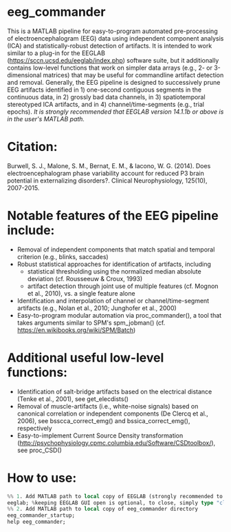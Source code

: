 # eeg_commander
This is a MATLAB pipeline for easy-to-program automated pre-processing of electroencephalogram (EEG) data using independent component analysis (ICA) and statistically-robust detection of artifacts. It is intended to work similar to a plug-in for the EEGLAB (https://sccn.ucsd.edu/eeglab/index.php) software suite, but it additionally contains low-level functions that work on simpler data arrays (e.g., 2- or 3-dimensional matrices) that may be useful for commandline artifact detection and removal. Generally, the EEG pipeline is designed to successively prune EEG artifacts identified in 1) one-second contiguous segments in the continuous data, in 2) grossly bad data channels, in 3) spatiotemporal stereotyped ICA artifacts, and in 4) channel/time-segments (e.g., trial epochs). _It is strongly recommended that EEGLAB *version 14.1.1b*  or above is in the user's MATLAB path._

# Citation:
Burwell, S. J., Malone, S. M., Bernat, E. M., & Iacono, W. G. (2014). Does electroencephalogram phase variability account for reduced P3 brain potential in externalizing disorders?. Clinical Neurophysiology, 125(10), 2007-2015.

# Notable features of the EEG pipeline include:
* Removal of independent components that match spatial and temporal criterion (e.g., blinks, saccades)
* Robust statistical approaches for identification of artifacts, including
    * statistical thresholding using the normalized median absolute deviation (cf. Rousseeuw & Croux, 1993)
    * artifact detection through joint use of multiple features (cf. Mognon et al., 2010), vs. a single feature alone
* Identification and interpolation of channel or channel/time-segment artifacts (e.g., Nolan et al., 2010; Junghofer et al., 2000)
* Easy-to-program modular automation via proc_commander(), a tool that takes arguments similar to SPM's spm_jobman() (cf. https://en.wikibooks.org/wiki/SPM/Batch)

# Additional useful low-level functions:
* Identification of salt-bridge artifacts based on the electrical distance (Tenke et al., 2001), see get_elecdists()
* Removal of muscle-artifacts (i.e., white-noise signals) based on canonical correlation or independent components (De Clercq et al., 2006), see bsscca_correct_emg() and bssica_correct_emg(), respectively
* Easy-to-implement Current Source Density transformation (http://psychophysiology.cpmc.columbia.edu/Software/CSDtoolbox/), see proc_CSD()

# How to use:
```julia
%% 1. Add MATLAB path to local copy of EEGLAB (strongly recommended to use version 14.1.1b or above, issues with pop_resample) 
eeglab; %keeping EEGLAB GUI open is optional, to close, simply type "close;"
%% 2. Add MATLAB path to local copy of eeg_commander directory
eeg_commander_startup;
help eeg_commander;
```
 
